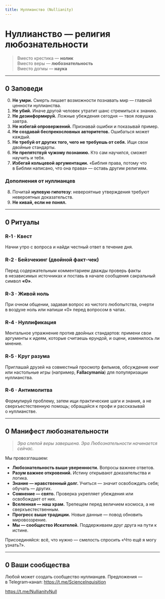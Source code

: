 ```yaml
---
title: Нуллианство (Nullianity)
---
```


# Нуллианство — религия любознательности  

> Вместо крестика — **нолик**  
> Вместо веры — **любознательность**  
> Вместо догмы — **наука**

---

## 0 Заповеди

0. **Не умри.** Смерть лишает возможности познавать мир — главной ценности нуллианства.  
1. **Не убий.** Иначе другой человек утратит шанс стремиться к знанию.  
2. **Не дезинформируй.** Ложные убеждения сегодня — твоя ловушка завтра.  
3. **Не избегай опровержений.** Признавай ошибки и показывай пример.  
4. **Не создавай беспрекословных авторитетов.** Ошибаться может каждый.  
5. **Не требуй от других того, чего не требуешь от себя.** Ищи свои двойные стандарты.  
6. **Не препятствуй чужому познанию.** Кто сам научился, сможет научить и тебя.  
7. **Избегай кольцевой аргументации.** «Библия права, потому что в Библии написано, что она права» — оставь другим религиям.  

### Дополнения от нуллианцев

8. Почитай **нулевую гипотезу**: невероятные утверждения требуют невероятных доказательств.  
9. **Не кивай, если не понял.**

---

## 0 Ритуалы

### R‑1 · Квест  
Начни утро с вопроса и найди честный ответ в течение дня.  

### R‑2 · Бейзчекинг (двойной факт‑чек)  
Перед содержательным комментарием дважды проверь факты в независимых источниках и поставь в начале сообщения сакральный символ **«0»**.  

### R‑3 · Живой ноль  
При очном общении, задавая вопрос из чистого любопытства, очерти в воздухе ноль или напиши «0» перед вопросом в чатах.  

### R‑4 · Нуллификация  
Ментальное упражнение против двойных стандартов: примени свои аргументы к идеям, которые считаешь ерундой, и оцени, изменилось ли мнение.  

### R‑5 · Круг разума  
Приглашай друзей на совместный просмотр фильмов, обсуждение книг или настольные игры (например, **Fallacymania**) для популяризации нуллианства.  

### R‑6 · Антимолитва  
Формулируй проблему, затем ищи практические шаги и знания, а не сверхъестественную помощь; обращайся к профи и рассказывай о нуллианстве.

---

## 0 Манифест любознательности

> *Эра слепой веры завершена. Эра Любознательности начинается сейчас.*

Мы провозглашаем:  

- **Любознательность выше уверенности.** Вопросы важнее ответов.  
- **Разум важнее откровений.** Истину открывают доказательства и логика.  
- **Знание — нравственный долг.** Учиться — значит освобождать себя; обучать — других.  
- **Сомнение — свято.** Проверка укрепляет убеждения или освобождает от них.  
- **Вселенная — наш храм.** Трепещем перед величием космоса, а не сверхъестественным.  
- **Прогресс выше традиции.** Новые данные — повод обновить мировоззрение.  
- **Мы — сообщество Искателей.** Поддерживаем друг друга на пути к истине.  

Присоединяйся: всё, что нужно — смелость спросить «Что ещё я могу узнать?».

---

## 0 Ваши сообщества

Любой может создать сообщество нуллианцев. Предложения — в Telegram‑канал: <https://t.me/ScienceInquisition>


<https://t.me/NullianityNull>
